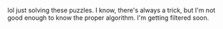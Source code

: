 lol just solving these puzzles. I know, there's always a trick, but I'm not good enough to know the proper algorithm.
I'm getting filtered soon.